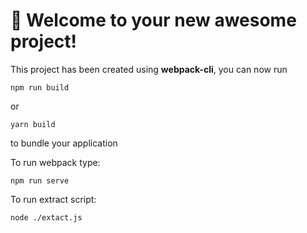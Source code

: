 # 🚀 Welcome to your new awesome project!

This project has been created using **webpack-cli**, you can now run

```
npm run build
```

or

```
yarn build
```

to bundle your application

To run webpack type:

```
npm run serve
```

To run extract script:

```
node ./extact.js
```
